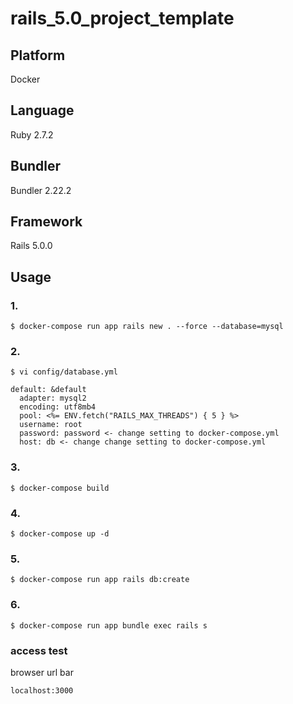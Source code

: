 # rails_5.0_project_template

## Platform
Docker

## Language
Ruby 2.7.2

## Bundler
Bundler 2.22.2

## Framework
Rails 5.0.0

## Usage

### 1.
```$ docker-compose run app rails new . --force --database=mysql```

### 2.
```$ vi config/database.yml```

```
default: &default
  adapter: mysql2
  encoding: utf8mb4
  pool: <%= ENV.fetch("RAILS_MAX_THREADS") { 5 } %>
  username: root
  password: password <- change setting to docker-compose.yml
  host: db <- change change setting to docker-compose.yml
```

### 3.
```$ docker-compose build```

### 4.
```$ docker-compose up -d```

### 5.
```$ docker-compose run app rails db:create```

### 6.
```$ docker-compose run app bundle exec rails s```


### access test

browser url bar

```localhost:3000```
